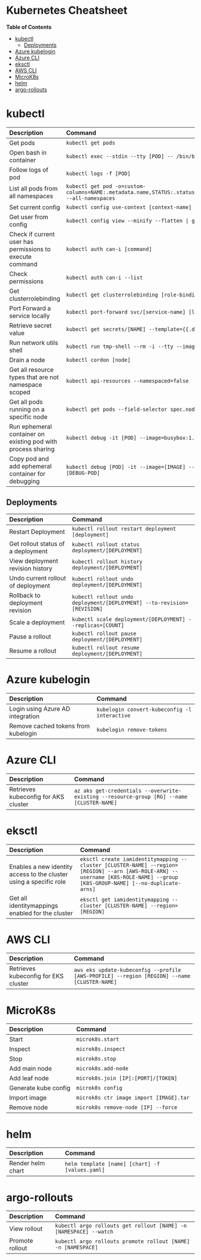 # Kubernetes Cheatsheet

<!-- START doctoc generated TOC please keep comment here to allow auto update -->
<!-- DON'T EDIT THIS SECTION, INSTEAD RE-RUN doctoc TO UPDATE -->
**Table of Contents**

- [kubectl](#kubectl)
  - [Deployments](#deployments)
- [Azure kubelogin](#azure-kubelogin)
- [Azure CLI](#azure-cli)
- [eksctl](#eksctl)
- [AWS CLI](#aws-cli)
- [MicroK8s](#microk8s)
- [helm](#helm)
- [argo-rollouts](#argo-rollouts)

<!-- END doctoc generated TOC please keep comment here to allow auto update -->

# kubectl

| Description                                              | Command                                                      |
| :------------------------------------------------------- | :----------------------------------------------------------- |
| Get pods | `kubectl get pods` |
| Open bash in container | `kubectl exec --stdin --tty [POD] -- /bin/bash` |
| Follow logs of pod | `kubectl logs -f [POD]` |
| List all pods from all namespaces | `kubectl get pod -o=custom-columns=NAME:.metadata.name,STATUS:.status.phase,NODE:.spec.nodeName --all-namespaces` |
| Set current config                                       | `kubectl config use-context [context-name]`                  |
| Get user from config                                     | `kubectl config view --minify --flatten \| grep user` |
| Check if current user has permissions to execute command | `kubectl auth can-i [command]`                               |
| Check permissions                                        | `kubectl auth can-i --list`                                  |
| Get clusterrolebinding                                   | `kubectl get clusterrolebinding [role-binding-name] -o json` |
| Port Forward a service locally | `kubectl port-forward svc/[service-name] [local-port]:[k8s-port]` |
| Retrieve secret value | `kubectl get secrets/[NAME] --template={{.data[.PATH]}} \| base64 -d` |
| Run network utils shell | `kubectl run tmp-shell --rm -i --tty --image nicolaka/netshoot` |
| Drain a node | `kubectl cordon [node]` |
| Get all resource types that are not namespace scoped| `kubectl api-resources --namespaced=false` |
| Get all pods running on a specific node | `kubectl get pods --field-selector spec.nodeName=node2 -A` |
| Run ephemeral container on existing pod with process sharing | `kubectl debug -it [POD] --image=busybox:1.28 --target=[CONTAINER]` |
| Copy pod and add ephemeral container for debugging | `kubectl debug [POD] -it --image=[IMAGE] --share-processes --copy-to=[DEBUG-POD]` |


## Deployments

| Description                                              | Command                                                      |
| :------------------------------------------------------- | :----------------------------------------------------------- |
| Restart Deployment | `kubectl rollout restart deployment [deployment]` |
| Get rollout status of a deployment | `kubectl rollout status deployment/[DEPLOYMENT]` |
| View deployment revision history | `kubectl rollout history deployment/[DEPLOYMENT]` |
| Undo current rollout of deployment | `kubectl rollout undo deployment/[DEPLOYMENT]` |
| Rollback to deployment revision | `kubectl rollout undo deployment/[DEPLOYMENT] --to-revision=[REVISION]` |
| Scale a deployment | `kubectl scale deployment/[DEPLOYMENT] --replicas=[COUNT]` |
| Pause a rollout | `kubectl rollout pause deployment/[DEPLOYMENT]` |
| Resume a rollout | `kubectl rollout resume deployment/[DEPLOYMENT]` |

# Azure kubelogin

| Description                         | Command                                       |
| :---------------------------------- | :-------------------------------------------- |
| Login using Azure AD integration    | `kubelogin convert-kubeconfig -l interactive` |
| Remove cached tokens from kubelogin | `kubelogin remove-tokens`                     |

# Azure CLI

| Description                         | Command                                       |
| :---------------------------------- | :-------------------------------------------- |
| Retrieves kubeconfig for AKS cluster | `az aks get-credentials --overwrite-existing --resource-group [RG] --name [CLUSTER-NAME]` |

# eksctl

| Description                         | Command                                       |
| :---------------------------------- | :-------------------------------------------- |
| Enables a new identity access to the cluster using a specific role | `eksctl create iamidentitymapping --cluster [CLUSTER-NAME] --region=[REGION] --arn [AWS-ROLE-ARN] --username [K8S-ROLE-NAME] --group [K8S-GROUP-NAME] [--no-duplicate-arns]` |
| Get all identitymappings enabled for the cluster | `eksctl get iamidentitymapping --cluster [CLUSTER-NAME] --region=[REGION]` |

# AWS CLI

| Description                         | Command                                       |
| :---------------------------------- | :-------------------------------------------- |
| Retrieves kubeconfig for EKS cluster | `aws eks update-kubeconfig --profile [AWS-PROFILE] --region [REGION] --name [CLUSTER-NAME]`|

# MicroK8s

| Description                         | Command                                       |
| :---------------------------------- | :-------------------------------------------- |
| Start | `microk8s.start` |
| Inspect | `microk8s.inspect` |
| Stop | `microk8s.stop` |
| Add main node | `microk8s.add-node` |
| Add leaf node | `microk8s.join [IP]:[PORT]/[TOKEN]` |
| Generate kube config | `microk8s config` |
| Import image | `microk8s ctr image import [IMAGE].tar` |
| Remove node | `microk8s remove-node [IP] --force` |

# helm

| Description | Command |
| :---------- | :------ |
| Render helm chart | `helm template [name] [chart] -f [values.yaml]` |

# argo-rollouts

| Description | Command |
| :---------- | :------ |
| View rollout | `kubectl argo rollouts get rollout [NAME] -n [NAMESPACE] --watch` |
| Promote rollout | `kubectl argo rollouts promote rollout [NAME] -n [NAMESPACE]` |
